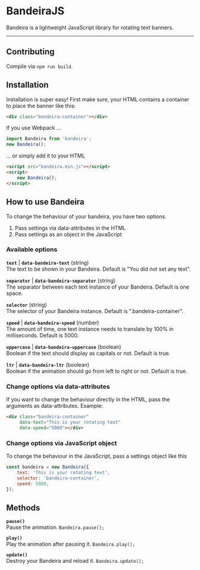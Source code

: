 # BandeiraJS 
Bandeira is a lightweight JavaScript library for rotating text banners.

- - -

## Contributing
Compile via `npm run build`.

## Installation

Installation is super easy! First make sure, your HTML contains a container to place the banner like this:
```html
<div class="bandeira-container"></div>
```
If you use Webpack ...
```js
import Bandeira from 'bandeira';
new Bandeira();
```
... or simply add it to your HTML
```html
<script src="bandeira.min.js"></script>
<script>
    new Bandeira();
</script>
```

## How to use Bandeira
To change the behaviour of your bandeira, you have two options.
<ol>
<li>Pass settings via data-attributes in the HTML</li>
<li>Pass settings as an object in the JavaScript</li>
</ol>

### Available options

**`text`** | **`data-bandeira-text`** (string)<br/>
The text to be shown in your Bandeira. Default is "You did not set any text". 

**`separator`** | **`data-bandeira-separator`** (string)<br/>
The separator between each text instance of your Bandeira. Default is one space.

**`selector`** (string)<br/>
The selector of your Bandeira instance. Default is ".bandeira-container".

**`speed`** | **`data-bandeira-speed`** (number)<br/>
The amount of time, one text instance needs to translate by 100% in milliseconds. Default is 5000.

**`uppercase`** | **`data-bandeira-uppercase`** (boolean)<br/>
Boolean if the text should display as capitals or not. Default is true.

**`ltr`** | **`data-bandeira-ltr`** (boolean)<br/>
Boolean if the animation should go from left to right or not. Default is true.


### Change options via data-attributes
If you want to change the behaviour directly in the HTML, pass the arguments as data-attributes. Example:
```html
<div class="bandeira-container"
     data-text="This is your rotating text"
     data-speed="5000"></div>
```

### Change options via JavaScript object
To change the behaviour in the JavaScript, pass a settings object like this
```js
const bandeira = new Bandeira({
    text: 'This is your rotating text',
    selector: 'bandeira-container',
    speed: 5000,
});
```

## Methods

**`pause()`**<br/>
Pause the animation. `Bandeira.pause();`

**`play()`**<br/>
Play the animation after pausing it. `Bandeira.play();`

**`update()`**<br/>
Destroy your Bandeira and reload it. `Bandeira.update();`